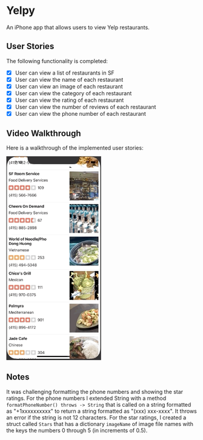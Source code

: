 # Yelpy
An iPhone app that allows users to view Yelp restaurants.

## User Stories

The following functionality is completed:

- [x] User can view a list of restaurants in SF
- [x] User can view the name of each restaurant
- [x] User can view an image of each restaurant
- [x] User can view the category of each restaurant
- [x] User can view the rating of each restaurant
- [x] User can view the number of reviews of each restaurant
- [x] User can view the phone number of each restaurant

## Video Walkthrough

Here is a walkthrough of the implemented user stories:

<img src='yelpy1.gif' title='Video Walkthrough' width='250' alt='Video Walkthrough' />

## Notes
It was challenging formatting the phone numbers and showing the star ratings. 
For the phone numbers I extended String with a method `formatPhoneNumber() throws -> String` that is called on a string formatted as "+1xxxxxxxxxx" to return a string formatted as "(xxx) xxx-xxxx". It throws an error if the string is not 12 characters.
For the star ratings, I created a struct called `Stars` that has a dictionary `imageName` of image file names with the keys the numbers 0 through 5 (in increments of 0.5).
